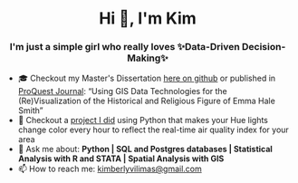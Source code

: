 # <div align="center">Hi 👋, I'm Kim</div>

### <div align="center">I'm just a simple girl who really loves ✨Data-Driven Decision-Making✨</div> 

- :mortar_board: Checkout my Master's Dissertation [here on github](https://github.com/KimVilimas/Emma-Letters/blob/master/Thesis%20Complete%20Vilimas.pdf) or published in [ProQuest Journal](https://dissexpress.proquest.com/dxweb/results.html?QryTxt=GIS+Emma+Hale&By=&Title=&pubnum=): “Using GIS Data Technologies for the (Re)Visualization of the Historical and Religious Figure of Emma Hale Smith”
- :vertical_traffic_light: Checkout a [project I did](https://github.com/KimVilimas/AirNowProject) using Python that makes your Hue lights change color every hour to reflect the real-time air quality index for your area
- 💬 Ask me about: **Python | SQL and Postgres databases | Statistical Analysis with R and STATA | Spatial Analysis with GIS** 
- 📫 How to reach me: kimberlyvilimas@gmail.com


